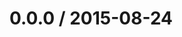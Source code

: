 <!--mdast setext-->

<!--lint disable no-multiple-toplevel-headings-->

0.0.0 / 2015-08-24
==================
